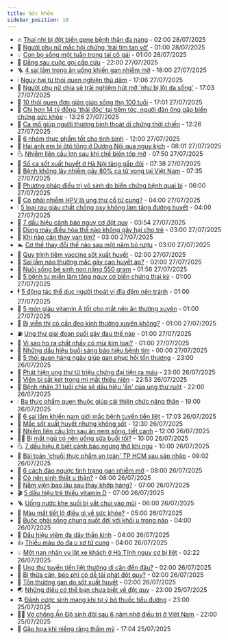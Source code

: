 ```yaml
---
title: Sức khỏe
sidebar_position: 10
---
```


<!-- vnexpress-suc-khoe:START -->
- 🔥 [Thai nhi bị đột biến gene bệnh thận đa nang](https://vnexpress.net/thai-nhi-bi-dot-bien-gene-benh-than-da-nang-4919582.html) - 02:00 28/07/2025
- 🥰 [Người phụ nữ mắc hội chứng &#39;trái tim tan vỡ&#39;](https://vnexpress.net/nguoi-phu-nu-mac-hoi-chung-trai-tim-tan-vo-4919580.html) - 01:00 28/07/2025
- 💡 [Con bọ sống một tuần trong tai cô gái](https://vnexpress.net/con-bo-song-mot-tuan-trong-tai-co-gai-4919579.html) - 01:00 28/07/2025
- 🤗 [Đằng sau cuộc gọi cấp cứu](https://vnexpress.net/dang-sau-cuoc-goi-cap-cuu-4916080.html) - 22:00 27/07/2025
- 🪜 [4 sai lầm trong ăn uống khiến gan nhiễm mỡ](https://vnexpress.net/4-sai-lam-trong-an-uong-khien-gan-nhiem-mo-4919216.html) - 18:00 27/07/2025
- 🕯 [Nguy hại từ thói quen nghiện thủ dâm](https://vnexpress.net/nguy-hai-tu-thoi-quen-nghien-thu-dam-4919266.html) - 17:06 27/07/2025
- 🤭 [Người phụ nữ chia sẻ trải nghiệm hút mỡ &#39;như bị lột da sống&#39;](https://vnexpress.net/nguoi-phu-nu-chia-se-trai-nghiem-hut-mo-nhu-bi-lot-da-song-4919501.html) - 17:03 27/07/2025
- 👀 [10 thói quen đơn giản giúp sống thọ 100 tuổi](https://vnexpress.net/10-thoi-quen-don-gian-giup-song-tho-100-tuoi-4918402.html) - 17:01 27/07/2025
- 🌋 [Chi hơn 14 tỷ đồng &#39;thải độc&#39; tại tiệm tóc, người đàn ông gặp biến chứng sức khỏe](https://vnexpress.net/chi-hon-14-ty-dong-thai-doc-tai-tiem-toc-nguoi-dan-ong-gap-bien-chung-suc-khoe-4919479.html) - 13:26 27/07/2025
- 🫶 [Ca mổ giúp người thương binh thoát di chứng thời chiến](https://vnexpress.net/ca-mo-giup-nguoi-thuong-binh-thoat-di-chung-thoi-chien-4919484.html) - 12:26 27/07/2025
- 🦆 [6 nhóm thực phẩm tốt cho tinh binh](https://vnexpress.net/6-nhom-thuc-pham-tot-cho-tinh-binh-4919335.html) - 12:00 27/07/2025
- 🚀 [Hai anh em bị ôtô tông ở Dương Nội qua nguy kịch](https://vnexpress.net/hai-anh-em-bi-oto-tong-o-duong-noi-qua-nguy-kich-4919473.html) - 08:01 27/07/2025
- 🌜 [Nhiễm liên cầu lợn sau khi chế biến tóp mỡ](https://vnexpress.net/nhiem-lien-cau-lon-sau-khi-che-bien-top-mo-4919458.html) - 07:50 27/07/2025
- 🧰 [Số ca sốt xuất huyết ở Hà Nội tăng gấp đôi](https://vnexpress.net/so-ca-sot-xuat-huyet-o-ha-noi-tang-gap-doi-4919467.html) - 07:38 27/07/2025
- 💫 [Bệnh không lây nhiễm gây 80% ca tử vong tại Việt Nam](https://vnexpress.net/benh-khong-lay-nhiem-gay-80-ca-tu-vong-tai-viet-nam-4919310.html) - 07:35 27/07/2025
- 🌝 [Phương pháp điều trị vô sinh do biến chứng bệnh quai bị](https://vnexpress.net/phuong-phap-dieu-tri-vo-sinh-do-bien-chung-benh-quai-bi-4919337.html) - 06:00 27/07/2025
- 🗽 [Có phải nhiễm HPV là ung thư cổ tử cung?](https://vnexpress.net/co-phai-nhiem-hpv-la-ung-thu-co-tu-cung-4919327.html) - 04:00 27/07/2025
- 🕯 [5 loại rau giàu chất chống oxy không làm tăng đường huyết](https://vnexpress.net/5-loai-rau-giau-chat-chong-oxy-khong-lam-tang-duong-huyet-4919258.html) - 04:00 27/07/2025
- 🦅 [7 dấu hiệu cảnh báo nguy cơ đột quỵ](https://vnexpress.net/7-dau-hieu-canh-bao-nguy-co-dot-quy-4918160.html) - 03:54 27/07/2025
- 🦆 [Dùng máy điều hòa thế nào không gây hại cho trẻ](https://vnexpress.net/dung-may-dieu-hoa-the-nao-khong-gay-hai-cho-tre-4919326.html) - 03:00 27/07/2025
- 🎊 [Khi nào cần thay van tim?](https://vnexpress.net/khi-nao-can-thay-van-tim-4919324.html) - 03:00 27/07/2025
- 🏊 [Cơ thể thay đổi thế nào sau một năm bỏ rượu](https://vnexpress.net/co-the-thay-doi-the-nao-sau-mot-nam-bo-ruou-4919272.html) - 03:00 27/07/2025
- 📝 [Quy trình tiêm vaccine sốt xuất huyết](https://vnexpress.net/quy-trinh-tiem-vaccine-sot-xuat-huyet-4919289.html) - 02:00 27/07/2025
- 💯 [Sai lầm nào thường mắc gây cao huyết áp?](https://vnexpress.net/sai-lam-nao-thuong-mac-gay-cao-huyet-ap-4919236.html) - 02:00 27/07/2025
- 🌊 [Nuôi sống bé sinh non nặng 550 gram](https://vnexpress.net/nuoi-song-be-sinh-non-nang-550-gram-4919316.html) - 01:56 27/07/2025
- 🚀 [5 bệnh tự miễn làm tăng nguy cơ biến chứng thai kỳ](https://vnexpress.net/5-benh-tu-mien-lam-tang-nguy-co-bien-chung-thai-ky-4919330.html) - 01:00 27/07/2025
- 🕴 [5 động tác thể dục người thoát vị đĩa đệm nên tránh](https://vnexpress.net/5-dong-tac-the-duc-nguoi-thoat-vi-dia-dem-nen-tranh-4919329.html) - 01:00 27/07/2025
- 🗽 [5 món giàu vitamin A tốt cho mắt nên ăn thường xuyên](https://vnexpress.net/5-mon-giau-vitamin-a-tot-cho-mat-nen-an-thuong-xuyen-4919303.html) - 01:00 27/07/2025
- 🎡 [Bị viễn thị có cần đeo kính thường xuyên không?](https://vnexpress.net/bi-vien-thi-co-can-deo-kinh-thuong-xuyen-khong-4919298.html) - 01:00 27/07/2025
- ⛽️ [Ung thư giai đoạn cuối gây đau thế nào](https://vnexpress.net/ung-thu-giai-doan-cuoi-gay-dau-the-nao-4919263.html) - 01:00 27/07/2025
- 🦆 [Vì sao ho ra chất nhầy có mùi kim loại?](https://vnexpress.net/vi-sao-ho-ra-chat-nhay-co-mui-kim-loai-4919249.html) - 01:00 27/07/2025
- 🤩 [Những dấu hiệu buổi sáng báo hiệu bệnh tim](https://vnexpress.net/nhung-dau-hieu-buoi-sang-bao-hieu-benh-tim-4919294.html) - 00:00 27/07/2025
- 🦒 [5 thói quen hàng ngày giúp gan phục hồi tổn thương](https://vnexpress.net/5-thoi-quen-hang-ngay-giup-gan-phuc-hoi-ton-thuong-4918944.html) - 23:00 26/07/2025
- 💫 [Phát hiện ung thư từ triệu chứng đại tiện ra máu](https://vnexpress.net/phat-hien-ung-thu-tu-trieu-chung-dai-tien-ra-mau-4918259.html) - 23:00 26/07/2025
- 🐘 [Viên bi sắt kẹt trong mí mắt thiếu niên](https://vnexpress.net/vien-bi-sat-ket-trong-mi-mat-thieu-nien-4919293.html) - 22:53 26/07/2025
- 🚀 [Bệnh nhân 31 tuổi chia sẻ dấu hiệu &#39;ẩn&#39; của ung thư ruột](https://vnexpress.net/benh-nhan-31-tuoi-chia-se-dau-hieu-an-cua-ung-thu-ruot-4918870.html) - 22:00 26/07/2025
- 🕯 [Ba thực phẩm quen thuộc giúp cải thiện chức năng thận](https://vnexpress.net/ba-thuc-pham-quen-thuoc-giup-cai-thien-chuc-nang-than-4918153.html) - 19:00 26/07/2025
- 🦏 [6 sai lầm khiến nam giới mắc bệnh tuyến tiền liệt](https://vnexpress.net/6-sai-lam-khien-nam-gioi-mac-benh-tuyen-tien-liet-4916572.html) - 17:03 26/07/2025
- 🦄 [Mắc sốt xuất huyết nhưng không sốt](https://vnexpress.net/mac-sot-xuat-huyet-nhung-khong-sot-4919306.html) - 12:30 26/07/2025
- 🦒 [Nhiễm liên cầu lợn sau ăn nem sống, tiết canh](https://vnexpress.net/nhiem-lien-cau-lon-sau-an-nem-song-tiet-canh-4919195.html) - 12:00 26/07/2025
- 👨‍🏫 [Bị mất ngủ có nên uống sữa buổi tối?](https://vnexpress.net/bi-mat-ngu-co-nen-uong-sua-buoi-toi-4919257.html) - 10:00 26/07/2025
- 🌜 [7 dấu hiệu ít biết cảnh báo ngưng thở khi ngủ](https://vnexpress.net/7-dau-hieu-it-biet-canh-bao-ngung-tho-khi-ngu-4919164.html) - 10:00 26/07/2025
- 🚀 [Bài toán &#39;chuỗi thực phẩm an toàn&#39; TP HCM sau sáp nhập](https://vnexpress.net/bai-toan-chuoi-thuc-pham-an-toan-tp-hcm-sau-sap-nhap-4919251.html) - 09:02 26/07/2025
- 💃 [6 cách đảo ngược tình trạng gan nhiễm mỡ](https://vnexpress.net/6-cach-dao-nguoc-tinh-trang-gan-nhiem-mo-4917146.html) - 08:00 26/07/2025
- 💯 [Có nên sinh thiết u thận?](https://vnexpress.net/co-nen-sinh-thiet-u-than-4919245.html) - 08:00 26/07/2025
- 🤔 [Nằm viện bao lâu sau thay khớp háng?](https://vnexpress.net/nam-vien-bao-lau-sau-thay-khop-hang-4919244.html) - 07:00 26/07/2025
- 🎬 [5 dấu hiệu trẻ thiếu vitamin D](https://vnexpress.net/5-dau-hieu-tre-thieu-vitamin-d-4919203.html) - 07:00 26/07/2025
- 🪜 [Uống nước khe suối bị vắt chui vào mũi](https://vnexpress.net/uong-nuoc-khe-suoi-bi-vat-chui-vao-mui-4919013.html) - 06:00 26/07/2025
- 🦣 [Màu mắt tiết lộ điều gì về sức khỏe?](https://vnexpress.net/mau-mat-tiet-lo-dieu-gi-ve-suc-khoe-4919196.html) - 05:00 26/07/2025
- 🧐 [Buộc phải sống chung suốt đời với khối u trong não](https://vnexpress.net/buoc-phai-song-chung-suot-doi-voi-khoi-u-trong-nao-4919077.html) - 04:00 26/07/2025
- 🤡 [Dấu hiệu viêm đa dây thần kinh](https://vnexpress.net/dau-hieu-viem-da-day-than-kinh-4919156.html) - 04:00 26/07/2025
- 👍 [Thiếu máu do đa u xơ tử cung](https://vnexpress.net/thieu-mau-do-da-u-xo-tu-cung-4919138.html) - 04:00 26/07/2025
- 💡 [Một nạn nhân vụ lật xe khách ở Hà Tĩnh nguy cơ bị liệt](https://vnexpress.net/mot-nan-nhan-vu-lat-xe-khach-o-ha-tinh-nguy-co-bi-liet-4919150.html) - 02:22 26/07/2025
- 💯 [Ung thư tuyến tiền liệt thường di căn đến đâu?](https://vnexpress.net/ung-thu-tuyen-tien-liet-thuong-di-can-den-dau-4919099.html) - 02:00 26/07/2025
- 🧠 [Bị thừa cân, béo phì có dễ tái phát đột quỵ?](https://vnexpress.net/bi-thua-can-beo-phi-co-de-tai-phat-dot-quy-4919094.html) - 02:00 26/07/2025
- 🎡 [Tổn thương gan do sốt xuất huyết](https://vnexpress.net/ton-thuong-gan-do-sot-xuat-huyet-4918950.html) - 02:00 26/07/2025
- 🌏 [Những điều có thể bạn chưa biết về đột quỵ](https://vnexpress.net/nhung-dieu-co-the-ban-chua-biet-ve-dot-quy-4918457.html) - 23:00 25/07/2025
- ⚗️ [Đánh cược sinh mạng khi tự ý bỏ thuốc tiểu đường](https://vnexpress.net/danh-cuoc-sinh-mang-khi-tu-y-bo-thuoc-tieu-duong-4917717.html) - 23:00 25/07/2025
- 👨‍🏫 [Vợ chồng Ấn Độ sinh đôi sau 6 năm nhờ điều trị ở Việt Nam](https://vnexpress.net/vo-chong-an-do-sinh-doi-sau-6-nam-nho-dieu-tri-o-viet-nam-4918599.html) - 22:00 25/07/2025
- 🤖 [Gặp họa khi niềng răng thẩm mỹ](https://vnexpress.net/gap-hoa-khi-nieng-rang-tham-my-4919058.html) - 17:04 25/07/2025<!-- vnexpress-suc-khoe:END -->

